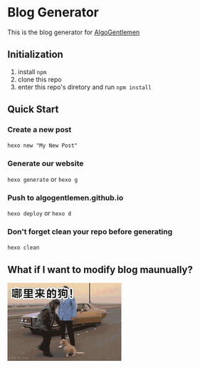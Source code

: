 # Blog Generator
This is the blog generator for [AlgoGentlemen](https://github.com/AlgoGentlemen/algogentlemen.github.io)

## Initialization
1. install `npm`
2. clone this repo
3. enter this repo's diretory and run `npm install`

## Quick Start

### Create a new post

`hexo new "My New Post"`

### Generate our website

`hexo generate` or `hexo g`

### Push to algogentlemen.github.io

`hexo deploy` or `hexo d`

### Don't forget clean your repo before generating

`hexo clean`


## What if I want to modify blog maunually?
![](./kick-dog.gif)